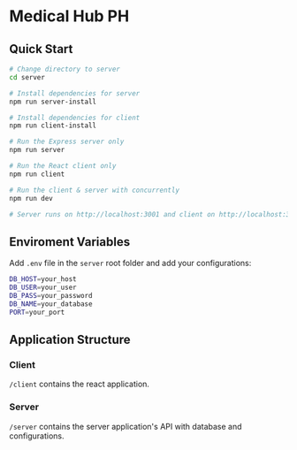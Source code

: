 # Medical Hub PH


## Quick Start

```sh
# Change directory to server
cd server

# Install dependencies for server
npm run server-install

# Install dependencies for client
npm run client-install

# Run the Express server only
npm run server

# Run the React client only
npm run client

# Run the client & server with concurrently
npm run dev

# Server runs on http://localhost:3001 and client on http://localhost:3000
```

## Enviroment Variables

Add `.env` file in the `server` root folder and add your configurations:

```sh
DB_HOST=your_host
DB_USER=your_user
DB_PASS=your_password
DB_NAME=your_database
PORT=your_port
```




## Application Structure

### Client

`/client` contains the react application.

### Server

`/server` contains the server application's API with database and configurations.
